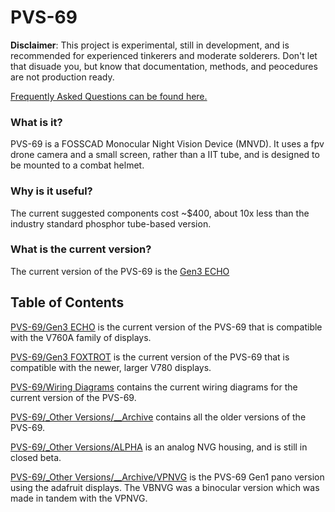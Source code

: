 # PVS-69

__Disclaimer__: This project is experimental, still in development, and is recommended for experienced tinkerers and moderate solderers. Don't let that disuade you, but know that documentation, methods, and peocedures are not production ready.

[Frequently Asked Questions can be found here.](https://github.com/knack-69/PVS-69/wiki/Frequently-Asked-Questions)

### What is it?
PVS-69 is a FOSSCAD Monocular Night Vision Device (MNVD). 
It uses a fpv drone camera and a small screen, rather than a IIT tube, and is designed to be mounted to a combat helmet.

### Why is it useful?
The current suggested components cost ~$400, about 10x less than the industry standard phosphor tube-based version.

### What is the current version?
The current version of the PVS-69 is the [Gen3 ECHO](https://github.com/knack-69/PVS-69/tree/main/PVS-69%20versions/Gen3%20ECHO)

## Table of Contents

[PVS-69/Gen3 ECHO](https://github.com/knack-69/PVS-69/tree/main/Gen3%20ECHO) is the current version of the PVS-69 that is compatible with the V760A family of displays.

[PVS-69/Gen3 FOXTROT](https://github.com/knack-69/PVS-69/tree/FOXTROT-V780/Gen3%20FOXTROT) is the current version of the PVS-69 that is compatible with the newer, larger V780 displays.

[PVS-69/Wiring Diagrams](https://github.com/knack-69/PVS-69/tree/main/Wiring%20Diagrams) contains the current wiring diagrams for the current version of the PVS-69.

[PVS-69/_Other Versions/__Archive](https://github.com/knack-69/PVS-69/tree/main/_Other%20Versions/__Archive) contains all the older versions of the PVS-69.

[PVS-69/_Other Versions/ALPHA](https://github.com/knack-69/PVS-69/tree/main/_Other%20Versions/ALPHA) is an analog NVG housing, and is still in closed beta.

[PVS-69/_Other Versions/__Archive/VPNVG](https://github.com/knack-69/PVS-69/tree/main/_Other%20Versions/__Archive/VPNVG)  is the PVS-69 Gen1 pano version using the adafruit displays. The VBNVG was a binocular version which was made in tandem with the VPNVG.
